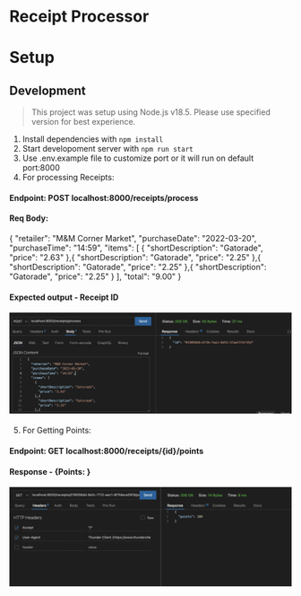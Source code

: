 # Receipt Processor



# Setup


## Development
> This project was setup using Node.js v18.5. Please use specified version for best experience.

1. Install dependencies with ```npm install```
2. Start developoment server with ```npm run start```
3. Use .env.example file to customize port or it will run on default port:8000
4. For processing Receipts:
#### Endpoint: POST localhost:8000/receipts/process
#### Req Body:
{
  "retailer": "M&M Corner Market",
  "purchaseDate": "2022-03-20",
  "purchaseTime": "14:59",
  "items": [
    {
      "shortDescription": "Gatorade",
      "price": "2.63"
    },{
      "shortDescription": "Gatorade",
      "price": "2.25"
    },{
      "shortDescription": "Gatorade",
      "price": "2.25"
    },{
      "shortDescription": "Gatorade",
      "price": "2.25"
    }
  ],
  "total": "9.00"
}
#### Expected output - Receipt ID
#### ![alt text](image.png)


5. For Getting Points:
#### Endpoint: GET localhost:8000/receipts/{id}/points
#### Response - {Points: <Points>}
#### ![alt text](image-1.png)


